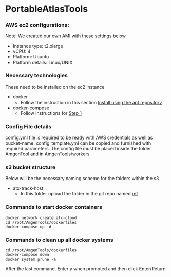 # PortableAtlasTools

### AWS ec2 configurations:
Note: We created our own AMI with these settings below

- Instance type: t2.xlarge
- vCPU: 4
- Platform: Ubuntu
- Platform details: Linux/UNIX

### Necessary technologies
These need to be installed on the ec2 instance
- docker
  - Follow the instruction in this section [Install using the apt repository](https://docs.docker.com/engine/install/ubuntu/)
- docker-compose
  - Follow instructions for [Step 1](https://www.digitalocean.com/community/tutorials/how-to-install-and-use-docker-compose-on-ubuntu-20-04)
 
### Config File details

config.yml file is required to be ready with AWS credentials as well as bucket-name. config_template.yml can be copied and furnished with required parameters.
The config file must be placed inside the folder AmgenTool and in AmgenTools/workers

### s3 bucket structure
Below will be the necessary naming scheme for the folders within the s3

- atx-track-host
  - In this folder upload the folder in the git repo named [ref]()
 

### Commands to start docker containers
```
docker network create atx-cloud
cd /root/AmgenTools/dockerfiles
docker-compose up -d
```

### Commands to clean up all docker systems
```
cd /root/AmgenTools/dockerfiles
docker-compose down
docker system prune -a 
```
After the last command. Enter y when prompted and then click Enter/Return

